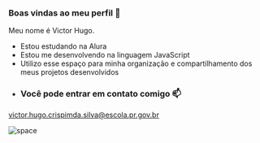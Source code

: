 ### Boas vindas ao meu perfil :blue_heart:


Meu nome é Victor Hugo.

- Estou estudando na Alura
- Estou me desenvolvendo na linguagem JavaScript
- Utilizo esse espaço para minha organização e compartilhamento dos meus projetos desenvolvidos
- ### Você pode entrar em contato comigo :mailbox:

victor.hugo.crispimda.silva@escola.pr.gov.br 

![space](https://tenor.com/pt-BR/view/starseed-gif-23279218)
